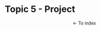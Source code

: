# Topic 5 - Project

<p style="display: flex; justify-content: space-around">
  <a src="../README.md"><- To index</a>
</p>